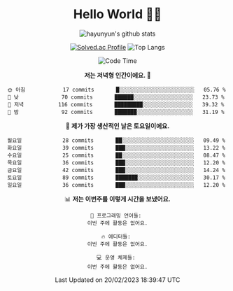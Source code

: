 <div align="center">

# Hello World 🙋‍♀️

![hayunyun's github stats](https://github-readme-stats.vercel.app/api?username=hayunyun&show_icons=true) 

 
[![Solved.ac Profile](http://mazassumnida.wtf/api/generate_badge?boj=hayunyun)](https://solved.ac/hayunyun)
 ![Top Langs](https://github-readme-stats.vercel.app/api/top-langs/?username=hayunyun&layout=compact)

<!--START_SECTION:waka-->
![Code Time](http://img.shields.io/badge/Code%20Time-574%20hrs%2037%20mins-blue)

**저는 저녁형 인간이에요. 🦉** 

```text
🌞 아침            17 commits       █░░░░░░░░░░░░░░░░░░░░░░░░   05.76 % 
🌆 낮　            70 commits       ██████░░░░░░░░░░░░░░░░░░░   23.73 % 
🌃 저녁           116 commits       █████████░░░░░░░░░░░░░░░░   39.32 % 
🌙 밤　            92 commits       ███████░░░░░░░░░░░░░░░░░░   31.19 % 

```
📅 **제가 가장 생산적인 날은 토요일이에요.** 

```text
월요일             28 commits       ██░░░░░░░░░░░░░░░░░░░░░░░   09.49 % 
화요일             39 commits       ███░░░░░░░░░░░░░░░░░░░░░░   13.22 % 
수요일             25 commits       ██░░░░░░░░░░░░░░░░░░░░░░░   08.47 % 
목요일             36 commits       ███░░░░░░░░░░░░░░░░░░░░░░   12.20 % 
금요일             42 commits       ███░░░░░░░░░░░░░░░░░░░░░░   14.24 % 
토요일             89 commits       ███████░░░░░░░░░░░░░░░░░░   30.17 % 
일요일             36 commits       ███░░░░░░░░░░░░░░░░░░░░░░   12.20 % 

```


📊 **저는 이번주를 이렇게 시간을 보냈어요.** 

```text
💬 프로그래밍 언어들: 
이번 주에 활동은 없어요.

🔥 에디터들: 
이번 주에 활동은 없어요.

💻 운영 체제들: 
이번 주에 활동은 없어요.

```


 Last Updated on 20/02/2023 18:39:47 UTC
<!--END_SECTION:waka-->

<!--
**hayunyun/hayunyun** is a ✨ _special_ ✨ repository because its `README.md` (this file) appears on your GitHub profile.

Here are some ideas to get you started:

- 🔭 I’m currently working on ...
- 🌱 I’m currently learning ...
- 👯 I’m looking to collaborate on ...
- 🤔 I’m looking for help with ...
- 💬 Ask me about ...
- 📫 How to reach me: ...
- 😄 Pronouns: ...
- ⚡ Fun fact: ...
-->



